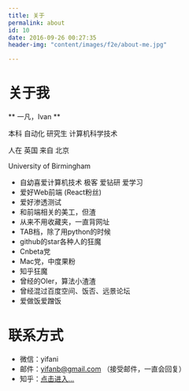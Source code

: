```yaml
---
title: 关于
permalink: about
id: 10
date: 2016-09-26 00:27:35
header-img: "content/images/f2e/about-me.jpg"

---
```

# 关于我

** 一凡，Ivan **

本科 自动化 研究生 计算机科学技术

人在 英国 来自 北京

University of Birmingham

* 自幼喜爱计算机技术 极客 爱钻研 爱学习
* 爱好Web前端 (React粉丝)
* 爱好渗透测试
* 和前端相关的美工，但渣
* 从来不用收藏夹，一直背网址
* TAB档，除了用python的时候
* github的star各种人的狂魔
* Cnbeta党
* Mac党，中度果粉
* 知乎狂魔
* 曾经的OIer，算法小渣渣
* 曾经混过百度空间、饭否、远景论坛
* 爱做饭爱蹭饭

# 联系方式

* 微信：yifani
* 邮件：yifanb@gmail.com （接受邮件，一直会回复）
* 知乎：[点击进入...](https://www.zhihu.com/people/yfgeek)

